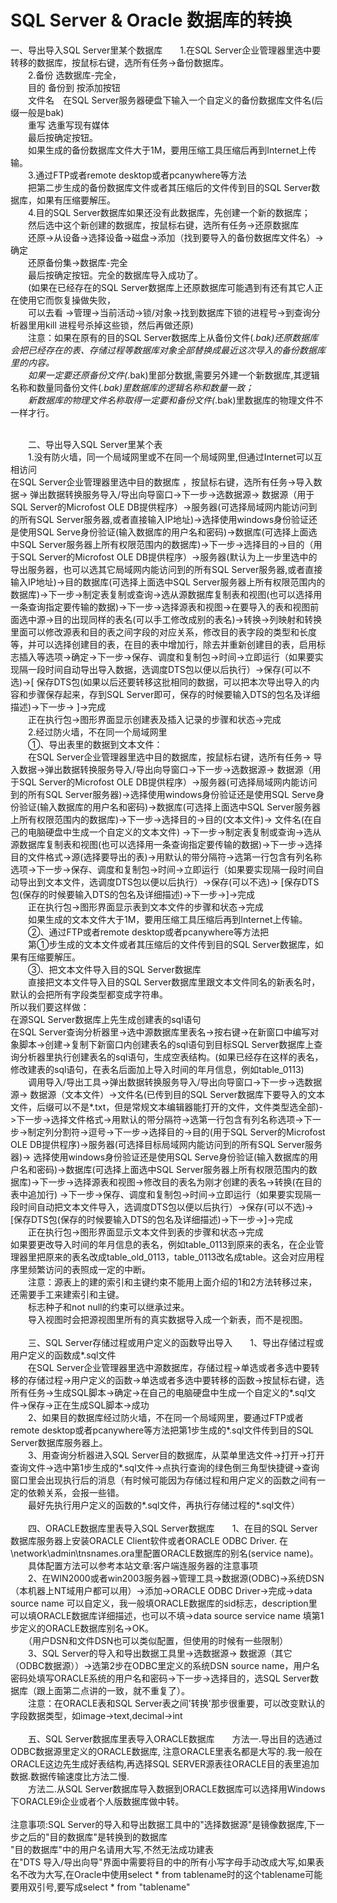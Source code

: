 # SQL Server & Oracle 数据库的转换

一、导出导入SQL Server里某个数据库　　1.在SQL Server企业管理器里选中要转移的数据库，按鼠标右键，选所有任务->备份数据库。
<br>
　　2.备份 选数据库-完全，
<br>
　　目的 备份到 按添加按钮 
<br>
　　文件名　在SQL Server服务器硬盘下输入一个自定义的备份数据库文件名(后缀一般是bak)
<br>
　　重写 选重写现有媒体
<br>
　　最后按确定按钮。
<br>
　　如果生成的备份数据库文件大于1M，要用压缩工具压缩后再到Internet上传输。
<br>
　　3.通过FTP或者remote desktop或者pcanywhere等方法
<br>
　　把第二步生成的备份数据库文件或者其压缩后的文件传到目的SQL Server数据库，如果有压缩要解压。
<br>
　　4.目的SQL Server数据库如果还没有此数据库，先创建一个新的数据库；
<br>
　　然后选中这个新创建的数据库，按鼠标右键，选所有任务->还原数据库
<br>
　　还原->从设备->选择设备->磁盘->添加（找到要导入的备份数据库文件名）->确定
<br>
　　还原备份集->数据库-完全
<br>
　　最后按确定按钮。完全的数据库导入成功了。
<br>
　　(如果在已经存在的SQL Server数据库上还原数据库可能遇到有还有其它人正在使用它而恢复操做失败，
<br>
　　可以去看 ->管理->当前活动->锁/对象->找到数据库下锁的进程号->到查询分析器里用kill 进程号杀掉这些锁，然后再做还原)
<br>
　　注意：如果在原有的目的SQL Server数据库上从备份文件(*.bak)还原数据库会把已经存在的表、存储过程等数据库对象全部替换成最近这次导入的备份数据库里的内容。
<br>
　　如果一定要还原备份文件(*.bak)里部分数据,需要另外建一个新数据库,其逻辑名称和数量同备份文件(*.bak)里数据库的逻辑名称和数量一致；
<br>
　　新数据库的物理文件名称取得一定要和备份文件(*.bak)里数据库的物理文件不一样才行。
<br>

<br>
　　二、导出导入SQL Server里某个表
<br>
　　1.没有防火墙，同一个局域网里或不在同一个局域网里,但通过Internet可以互相访问
<br>
在SQL Server企业管理器里选中目的数据库 ，按鼠标右键，选所有任务->导入数据-> 弹出数据转换服务导入/导出向导窗口->下一步->选数据源-> 数据源（用于SQL Server的Microfost OLE DB提供程序）->服务器(可选择局域网内能访问到的所有SQL Server服务器,或者直接输入IP地址)->选择使用windows身份验证还是使用SQL Serve身份验证(输入数据库的用户名和密码)->数据库(可选择上面选中SQL Server服务器上所有权限范围内的数据库)->下一步->选择目的->目的（用于SQL Server的Microfost OLE DB提供程序）->服务器(默认为上一步里选中的导出服务器，也可以选其它局域网内能访问到的所有SQL Server服务器,或者直接输入IP地址)->目的数据库(可选择上面选中SQL Server服务器上所有权限范围内的数据库)->下一步->制定表复制或查询->选从源数据库复制表和视图(也可以选择用一条查询指定要传输的数据)->下一步->选择源表和视图->在要导入的表和视图前面选中源->目的出现同样的表名(可以手工修改成别的表名)->转换->列映射和转换里面可以修改源表和目的表之间字段的对应关系，修改目的表字段的类型和长度等，并可以选择创建目的表，在目的表中增加行，除去并重新创建目的表，启用标志插入等选项->确定->下一步->保存、调度和复制包->时间->立即运行（如果要实现隔一段时间自动导出导入数据，选调度DTS包以便以后执行）->保存(可以不选)->[ 保存DTS包(如果以后还要转移这批相同的数据，可以把本次导出导入的内容和步骤保存起来，存到SQL Server即可，保存的时候要输入DTS的包名及详细描述)->下一步-> ]->完成
<br>
　　正在执行包->图形界面显示创建表及插入记录的步骤和状态->完成
<br>
　　2.经过防火墙，不在同一个局域网里
<br>
　　①、导出表里的数据到文本文件：
<br>
　　在SQL Server企业管理器里选中目的数据库，按鼠标右键，选所有任务-> 导入数据->弹出数据转换服务导入/导出向导窗口->下一步->选数据源-> 数据源（用于SQL Server的Microfost OLE DB提供程序）->服务器(可选择局域网内能访问到的所有SQL Server服务器)->选择使用windows身份验证还是使用SQL Serve身份验证(输入数据库的用户名和密码)->数据库(可选择上面选中SQL Server服务器上所有权限范围内的数据库)->下一步->选择目的->目的(文本文件)-> 文件名(在自己的电脑硬盘中生成一个自定义的文本文件) ->下一步->制定表复制或查询->选从源数据库复制表和视图(也可以选择用一条查询指定要传输的数据)->下一步->选择目的文件格式->源(选择要导出的表)->用默认的带分隔符->选第一行包含有列名称选项->下一步->保存、调度和复制包->时间->立即运行（如果要实现隔一段时间自动导出到文本文件，选调度DTS包以便以后执行）->保存(可以不选)-> [保存DTS包(保存的时候要输入DTS的包名及详细描述)->下一步->]->完成
<br>
　　正在执行包->图形界面显示表到文本文件的步骤和状态->完成
<br>
　　如果生成的文本文件大于1M，要用压缩工具压缩后再到Internet上传输。
<br>
　　②、通过FTP或者remote desktop或者pcanywhere等方法把
<br>
　　第①步生成的文本文件或者其压缩后的文件传到目的SQL Server数据库，如果有压缩要解压。
<br>
　　③、把文本文件导入目的SQL Server数据库
<br>
　　直接把文本文件导入目的SQL Server数据库里跟文本文件同名的新表名时，默认的会把所有字段类型都变成字符串。
<br>
所以我们要这样做：
<br>
在源SQL Server数据库上先生成创建表的sql语句
<br>
在SQL Server查询分析器里->选中源数据库里表名->按右键->在新窗口中编写对象脚本->创建->复制下新窗口内创建表名的sql语句到目标SQL Server数据库上查询分析器里执行创建表名的sql语句，生成空表结构。(如果已经存在这样的表名，修改建表的sql语句，在表名后面加上导入时间的年月信息，例如table_0113)
<br>
　　调用导入/导出工具->弹出数据转换服务导入/导出向导窗口->下一步->选数据源-> 数据源（文本文件）->文件名(已传到目的SQL Server数据库下要导入的文本文件，后缀可以不是*.txt，但是常规文本编辑器能打开的文件，文件类型选全部)->下一步->选择文件格式->用默认的带分隔符->选第一行包含有列名称选项->下一步->制定列分割符->逗号->下一步->选择目的->目的(用于SQL Server的Microfost OLE DB提供程序)->服务器(可选择目标局域网内能访问到的所有SQL Server服务器)-> 选择使用windows身份验证还是使用SQL Serve身份验证(输入数据库的用户名和密码)->数据库(可选择上面选中SQL Server服务器上所有权限范围内的数据库)->下一步->选择源表和视图->修改目的表名为刚才创建的表名->转换(在目的表中追加行) ->下一步->保存、调度和复制包->时间->立即运行（如果要实现隔一段时间自动把文本文件导入，选调度DTS包以便以后执行）->保存(可以不选)-> [保存DTS包(保存的时候要输入DTS的包名及详细描述)->下一步->]->完成
<br>
　　正在执行包->图形界面显示文本文件到表的步骤和状态->完成
<br>
如果要更改导入时间的年月信息的表名，例如table_0113到原来的表名，在企业管理器里把原来的表名改成table_old_0113，table_0113改名成table。这会对应用程序里频繁访问的表照成一定的中断。
<br>
　　注意：源表上的建的索引和主键约束不能用上面介绍的1和2方法转移过来，还需要手工来建索引和主键。
<br>
　　标志种子和not null的约束可以继承过来。
<br>
　　导入视图时会把源视图里所有的真实数据导入成一个新表，而不是视图。
<br>

<br>
　　三、SQL Server存储过程或用户定义的函数导出导入　　1、导出存储过程或用户定义的函数成*.sql文件
<br>
　　在SQL Server企业管理器里选中源数据库，存储过程->单选或者多选中要转移的存储过程->用户定义的函数->单选或者多选中要转移的函数->按鼠标右键，选所有任务->生成SQL脚本->确定->在自己的电脑硬盘中生成一个自定义的*.sql文件->保存->正在生成SQL脚本->成功
<br>
　　2、如果目的数据库经过防火墙，不在同一个局域网里，要通过FTP或者remote desktop或者pcanywhere等方法把第1步生成的*.sql文件传到目的SQL Server数据库服务器上。
<br>
　　3、用查询分析器进入SQL Server目的数据库，从菜单里选文件->打开->打开查询文件->选中第1步生成的*.sql文件->点执行查询的绿色倒三角型快捷键->查询窗口里会出现执行后的消息（有时候可能因为存储过程和用户定义的函数之间有一定的依赖关系，会报一些错。
<br>
　　最好先执行用户定义的函数的*.sql文件，再执行存储过程的*.sql文件）
<br>

<br>
　　四、ORACLE数据库里表导入SQL Server数据库　　1、在目的SQL Server数据库服务器上安装ORACLE Client软件或者ORACLE ODBC Driver. 在\network\admin\tnsnames.ora里配置ORACLE数据库的别名(service name)。
<br>
　　具体配置方法可以参考本站文章:客户端连服务器的注意事项
<br>
　　2、在WIN2000或者win2003服务器->管理工具->数据源(ODBC)->系统DSN（本机器上NT域用户都可以用）->添加->ORACLE ODBC Driver->完成->data source name 可以自定义，我一般填ORACLE数据库的sid标志，description里可以填ORACLE数据库详细描述，也可以不填->data source service name 填第1步定义的ORACLE数据库别名->OK。
<br>
　　（用户DSN和文件DSN也可以类似配置，但使用的时候有一些限制）
<br>
　　3、SQL Server的导入和导出数据工具里->选数据源-> 数据源（其它（ODBC数据源））->选第2步在ODBC里定义的系统DSN source name，用户名密码处填写ORACLE系统的用户名和密码->下一步->选择目的，选SQL Server数据库（跟上面第二点讲的一致，就不重复了）。
<br>
　　注意：在ORACLE表和SQL Server表之间'转换'那步很重要，可以改变默认的字段数据类型，如image->text,decimal->int
<br>

<br>
　　五、SQL Server数据库里表导入ORACLE数据库　　方法一.导出目的选通过ODBC数据源里定义的ORACLE数据库, 注意ORACLE里表名都是大写的.我一般在ORACLE这边先生成好表结构,再选择SQL SERVER源表往ORACLE目的表里追加数据.数据传输速度比方法二慢.
<br>
　　方法二.从SQL Server数据库导入数据到ORACLE数据库可以选择用Windows下ORACLE9i企业或者个人版数据库做中转。
<br>

<br>
注意事项:SQL Server的导入和导出数据工具中的"选择数据源"是镜像数据库,下一步之后的"目的数据库"是转换到的数据库
<br>
"目的数据库"中的用户名请用大写,不然无法成功建表
<br>
在"DTS 导入/导出向导"界面中需要将目的中的所有小写字母手动改成大写,如果表名不改为大写,在Oracle中使用select * from tablename时的这个tablename可能要用双引号,要写成select * from "tablename"
<br>

